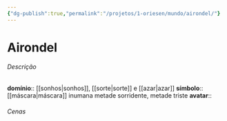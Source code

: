 ```yaml
---
{"dg-publish":true,"permalink":"/projetos/1-oriesen/mundo/airondel/"}
---
```



# Airondel

###### Descrição
**domínio**:: [[sonhos|sonhos]], [[sorte|sorte]] e [[azar|azar]]
**símbolo**:: [[máscara|máscara]] inumana metade sorridente, metade triste
**avatar**:: 


###### Cenas

